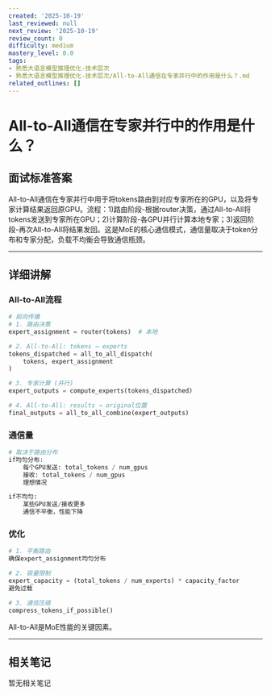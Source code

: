 ```yaml
---
created: '2025-10-19'
last_reviewed: null
next_review: '2025-10-19'
review_count: 0
difficulty: medium
mastery_level: 0.0
tags:
- 熟悉大语言模型推理优化-技术层次
- 熟悉大语言模型推理优化-技术层次/All-to-All通信在专家并行中的作用是什么？.md
related_outlines: []
---
```

# All-to-All通信在专家并行中的作用是什么？

## 面试标准答案

All-to-All通信在专家并行中用于将tokens路由到对应专家所在的GPU，以及将专家计算结果返回原GPU。流程：1)路由阶段-根据router决策，通过All-to-All将tokens发送到专家所在GPU；2)计算阶段-各GPU并行计算本地专家；3)返回阶段-再次All-to-All将结果发回。这是MoE的核心通信模式，通信量取决于token分布和专家分配，负载不均衡会导致通信瓶颈。

---

## 详细讲解

### All-to-All流程

```python
# 前向传播
# 1. 路由决策
expert_assignment = router(tokens)  # 本地

# 2. All-to-All: tokens → experts
tokens_dispatched = all_to_all_dispatch(
    tokens, expert_assignment
)

# 3. 专家计算 (并行)
expert_outputs = compute_experts(tokens_dispatched)

# 4. All-to-All: results → original位置
final_outputs = all_to_all_combine(expert_outputs)
```

### 通信量

```python
# 取决于路由分布
if均匀分布:
    每个GPU发送: total_tokens / num_gpus
    接收: total_tokens / num_gpus
    理想情况

if不均匀:
    某些GPU发送/接收更多
    通信不平衡，性能下降
```

### 优化

```python
# 1. 平衡路由
确保expert_assignment均匀分布

# 2. 容量限制
expert_capacity = (total_tokens / num_experts) * capacity_factor
避免过载

# 3. 通信压缩
compress_tokens_if_possible()
```

All-to-All是MoE性能的关键因素。


---

## 相关笔记
<!-- 自动生成 -->

暂无相关笔记

